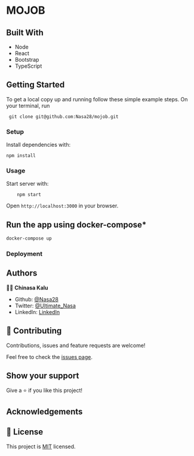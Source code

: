 # MOJOB

## Built With

- Node
- React
- Bootstrap
- TypeScript


## Getting Started

To get a local copy up and running follow these simple example steps.
On your terminal, run

```
 git clone git@github.com:Nasa28/mojob.git

```

### Setup

Install dependencies with:

```
npm install
```

### Usage

Start server with:

```
    npm start
```

Open `http://localhost:3000` in your browser.


## Run the app using docker-compose*

```bash
docker-compose up
```

### Deployment

## Authors

👨‍💻 **Chinasa Kalu**

- Github: [@Nasa28](https://github.com/Nasa28)
- Twitter: [@Ultimate_Nasa](https://twitter.com/Ultimate_Nasa)
- LinkedIn: [LinkedIn](https://www.linkedin.com/in/kalu-chinasa-agu-a15080103/)

## 🤝 Contributing

Contributions, issues and feature requests are welcome!

Feel free to check the [issues page](https://github.com/Nasa28/mojob/issues).

## Show your support

Give a ⭐️ if you like this project!

## Acknowledgements

## 📝 License

This project is [MIT](https://github.com/stevenvachon/broken-link-checker/blob/main/license) licensed.
